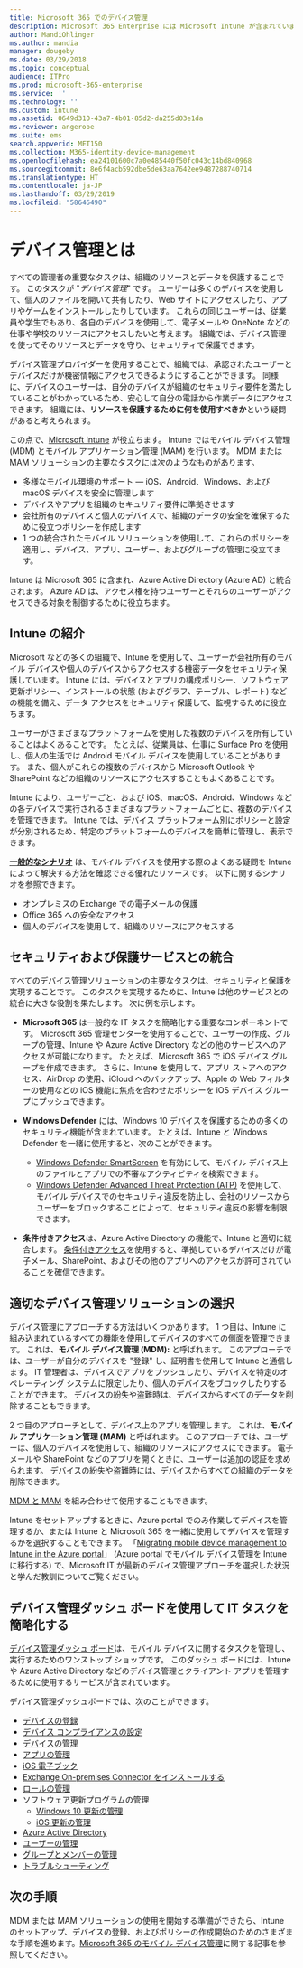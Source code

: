 ```yaml
---
title: Microsoft 365 でのデバイス管理
description: Microsoft 365 Enterprise には Microsoft Intune が含まれています。 一般的なシナリオを含め、Intune で組織のデバイス管理とモバイル アプリケーション管理を行う方法と Intune を使用して、環境に Microsoft 365 を展開する方法を説明します。
author: MandiOhlinger
ms.author: mandia
manager: dougeby
ms.date: 03/29/2018
ms.topic: conceptual
audience: ITPro
ms.prod: microsoft-365-enterprise
ms.service: ''
ms.technology: ''
ms.custom: intune
ms.assetid: 0649d310-43a7-4b01-85d2-da255d03e1da
ms.reviewer: angerobe
ms.suite: ems
search.appverid: MET150
ms.collection: M365-identity-device-management
ms.openlocfilehash: ea24101600c7a0e485440f50fc043c14bd840968
ms.sourcegitcommit: 8e6f4acb592dbe5de63aa7642ee9487288740714
ms.translationtype: HT
ms.contentlocale: ja-JP
ms.lasthandoff: 03/29/2019
ms.locfileid: "58646490"
---
```

# <a name="what-is-device-management"></a>デバイス管理とは 

すべての管理者の重要なタスクは、組織のリソースとデータを保護することです。 このタスクが "*デバイス管理*" です。 ユーザーは多くのデバイスを使用して、個人のファイルを開いて共有したり、Web サイトにアクセスしたり、アプリやゲームをインストールしたりしています。 これらの同じユーザーは、従業員や学生でもあり、各自のデバイスを使用して、電子メールや OneNote などの仕事や学校のリソースにアクセスしたいと考えます。 組織では、デバイス管理を使ってそのリソースとデータを守り、セキュリティで保護できます。 

デバイス管理プロバイダーを使用することで、組織では、承認されたユーザーとデバイスだけが機密情報にアクセスできるようにすることができます。 同様に、デバイスのユーザーは、自分のデバイスが組織のセキュリティ要件を満たしていることがわかっているため、安心して自分の電話から作業データにアクセスできます。 組織には、**リソースを保護するために何を使用すべきか**という疑問があると考えられます。

この点で、[Microsoft Intune](https://docs.microsoft.com/intune/introduction-intune) が役立ちます。 Intune ではモバイル デバイス管理 (MDM) とモバイル アプリケーション管理 (MAM) を行います。 MDM または MAM ソリューションの主要なタスクには次のようなものがあります。

- 多様なモバイル環境のサポート &mdash; iOS、Android、Windows、および macOS デバイスを安全に管理します
- デバイスやアプリを組織のセキュリティ要件に準拠させます
- 会社所有のデバイスと個人のデバイスで、組織のデータの安全を確保するために役立つポリシーを作成します
- 1 つの統合されたモバイル ソリューションを使用して、これらのポリシーを適用し、デバイス、アプリ、ユーザー、およびグループの管理に役立てます。

Intune は Microsoft 365 に含まれ、Azure Active Directory (Azure AD) と統合されます。 Azure AD は、アクセス権を持つユーザーとそれらのユーザーがアクセスできる対象を制御するために役立ちます。

## <a name="hello-intune"></a>Intune の紹介
Microsoft などの多くの組織で、Intune を使用して、ユーザーが会社所有のモバイル デバイスや個人のデバイスからアクセスする機密データをセキュリティ保護しています。 Intune には、デバイスとアプリの構成ポリシー、ソフトウェア更新ポリシー、インストールの状態 (およびグラフ、テーブル、レポート) などの機能を備え、データ アクセスをセキュリティ保護して、監視するために役立ちます。

ユーザーがさまざまなプラットフォームを使用した複数のデバイスを所有していることはよくあることです。 たとえば、従業員は、仕事に Surface Pro を使用し、個人の生活では Android モバイル デバイスを使用していることがあります。 また、個人がこれらの複数のデバイスから Microsoft Outlook や SharePoint などの組織のリソースにアクセスすることもよくあることです。

Intune により、ユーザーごと、および iOS、macOS、Android、Windows などの各デバイスで実行されるさまざまなプラットフォームごとに、複数のデバイスを管理できます。 Intune では、デバイス プラットフォーム別にポリシーと設定が分別されるため、特定のプラットフォームのデバイスを簡単に管理し、表示できます。

**[一般的なシナリオ](https://docs.microsoft.com/intune/common-scenarios)** は、モバイル デバイスを使用する際のよくある疑問を Intune によって解決する方法を確認できる優れたリソースです。 以下に関するシナリオを参照できます。  
- オンプレミスの Exchange での電子メールの保護
- Office 365 への安全なアクセス
- 個人のデバイスを使用して、組織のリソースにアクセスする

## <a name="integration-with-secure-and-protect-services"></a>セキュリティおよび保護サービスとの統合
すべてのデバイス管理ソリューションの主要なタスクは、セキュリティと保護を実現することです。 このタスクを実現するために、Intune は他のサービスとの統合に大きな役割を果たします。 次に例を示します。

- **Microsoft 365** は一般的な IT タスクを簡略化する重要なコンポーネントです。 Microsoft 365 管理センターを使用することで、ユーザーの作成、グループの管理、Intune や Azure Active Directory などの他のサービスへのアクセスが可能になります。 たとえば、Microsoft 365 で iOS デバイス グループを作成できます。 さらに、Intune を使用して、アプリ ストアへのアクセス、AirDrop の使用、iCloud へのバックアップ、Apple の Web フィルターの使用などの iOS 機能に焦点を合わせたポリシーを iOS デバイス グループにプッシュできます。

- **Windows Defender** には、Windows 10 デバイスを保護するための多くのセキュリティ機能が含まれています。 たとえば、Intune と Windows Defender を一緒に使用すると、次のことができます。 

    - [Windows Defender SmartScreen](https://docs.microsoft.com/intune/endpoint-protection-windows-10) を有効にして、モバイル デバイス上のファイルとアプリでの不審なアクティビティを検索できます。 
    - [Windows Defender Advanced Threat Protection (ATP)](https://docs.microsoft.com/intune/advanced-threat-protection) を使用して、モバイル デバイスでのセキュリティ違反を防止し、会社のリソースからユーザーをブロックすることによって、セキュリティ違反の影響を制限できます。

- **条件付きアクセス**は、Azure Active Directory の機能で、Intune と適切に統合します。 [条件付きアクセス](https://docs.microsoft.com/intune/conditional-access)を使用すると、準拠しているデバイスだけが電子メール、SharePoint、およびその他のアプリへのアクセスが許可されていることを確信できます。 

## <a name="choose-the-device-management-solution-thats-right-for-you"></a>適切なデバイス管理ソリューションの選択

デバイス管理にアプローチする方法はいくつかあります。 1 つ目は、Intune に組み込まれているすべての機能を使用してデバイスのすべての側面を管理できます。 これは、**モバイル デバイス管理 (MDM):** と呼ばれます。 このアプローチでは、ユーザーが自分のデバイスを "登録" し、証明書を使用して Intune と通信します。 IT 管理者は、デバイスでアプリをプッシュしたり、デバイスを特定のオペレーティング システムに限定したり、個人のデバイスをブロックしたりすることができます。 デバイスの紛失や盗難時は、デバイスからすべてのデータを削除することもできます。 

2 つ目のアプローチとして、デバイス上のアプリを管理します。 これは、**モバイル アプリケーション管理 (MAM)** と呼ばれます。 このアプローチでは、ユーザーは、個人のデバイスを使用して、組織のリソースにアクセスにできます。 電子メールや SharePoint などのアプリを開くときに、ユーザーは追加の認証を求められます。 デバイスの紛失や盗難時には、デバイスからすべての組織のデータを削除できます。 

[MDM と MAM](https://docs.microsoft.com/intune/byod-technology-decisions) を組み合わせて使用することもできます。

Intune をセットアップするときに、Azure portal でのみ作業してデバイスを管理するか、または Intune と Microsoft 365 を一緒に使用してデバイスを管理するかを選択することもできます。 「[Migrating mobile device management to Intune in the Azure portal](https://www.microsoft.com/itshowcase/Article/Content/1042/Migrating-mobile-device-management-to-Intune-in-the-Azure-portal)」 (Azure portal でモバイル デバイス管理を Intune に移行する) で、Microsoft IT が最新のデバイス管理アプローチを選択した状況と学んだ教訓についてご覧ください。 

## <a name="simplify-it-tasks-using-the-device-management-dashboard"></a>デバイス管理ダッシュ ボードを使用して IT タスクを簡略化する

[デバイス管理ダッシュ ボード](https://devicemanagement.portal.azure.com/)は、モバイル デバイスに関するタスクを管理し、実行するためのワンストップ ショップです。 このダッシュ ボードには、Intune や Azure Active Directory などのデバイス管理とクライアント アプリを管理するために使用するサービスが含まれています。 

デバイス管理ダッシュボードでは、次のことができます。

- [デバイスの登録](https://docs.microsoft.com/intune/device-enrollment)
- [デバイス コンプライアンスの設定](https://docs.microsoft.com/intune/device-compliance-get-started)
- [デバイスの管理](https://docs.microsoft.com/intune/device-management)
- [アプリの管理](https://docs.microsoft.com/intune/app-management)  
- [iOS 電子ブック](https://docs.microsoft.com/intune/vpp-ebooks-ios)  
- [Exchange On-premises Connector をインストールする](https://docs.microsoft.com/intune/exchange-connector-install)  
- [ロールの管理](https://docs.microsoft.com/intune/role-based-access-control)  
- ソフトウェア更新プログラムの管理
  - [Windows 10 更新の管理](https://docs.microsoft.com/intune/windows-update-for-business-configure)  
  - [iOS 更新の管理](https://docs.microsoft.com/intune/software-updates-ios)  
- [Azure Active Directory](https://docs.microsoft.com/azure/active-directory)  
- [ユーザーの管理](https://docs.microsoft.com/azure/active-directory/fundamentals/add-users-azure-active-directory)
- [グループとメンバーの管理](https://docs.microsoft.com/azure/active-directory/fundamentals/active-directory-manage-groups)
- [トラブルシューティング](https://docs.microsoft.com/intune/help-desk-operators)

## <a name="next-step"></a>次の手順
MDM または MAM ソリューションの使用を開始する準備ができたら、Intune のセットアップ、デバイスの登録、およびポリシーの作成開始のためのさまざまな手順を進めます。[Microsoft 365 のモバイル デバイス管理](https://docs.microsoft.com/microsoft-365/enterprise/mobility-infrastructure)に関する記事を参照してください。 
